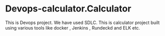 # Devops-calculator.Calculator
This is Devops project. We have used SDLC. This is calculator project built using various tools like docker , Jenkins , Rundeckd and ELK etc.
